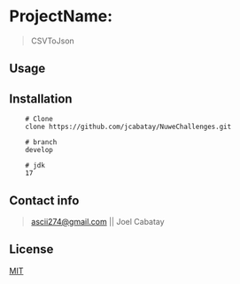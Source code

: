 # ProjectName:

> CSVToJson

## Usage



## Installation

```shell
    # Clone
    clone https://github.com/jcabatay/NuweChallenges.git
   
    # branch 
    develop       
    
    # jdk 
    17 
```


## Contact info

> ascii274@gmail.com || Joel Cabatay

## License

[MIT](https://opensource.org/licenses/MIT)
